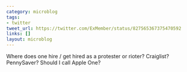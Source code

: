 ```yaml
---
category: microblog
tags:
- twitter
tweet_url: https://twitter.com/ExMember/status/827565367375470592
links: []
layout: microblog
---
```

Where does one hire / get hired as a protester or rioter? Craiglist? PennySaver? Should I call Apple One?
